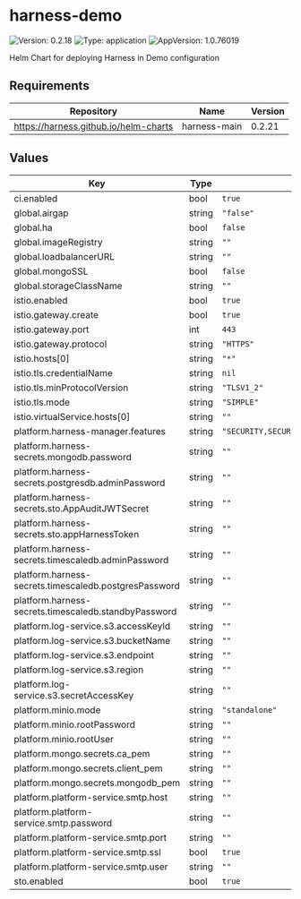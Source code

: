 # harness-demo

![Version: 0.2.18](https://img.shields.io/badge/Version-0.2.18-informational?style=flat-square) ![Type: application](https://img.shields.io/badge/Type-application-informational?style=flat-square) ![AppVersion: 1.0.76019](https://img.shields.io/badge/AppVersion-1.0.76019-informational?style=flat-square)

Helm Chart for deploying Harness in Demo configuration

## Requirements

| Repository | Name | Version |
|------------|------|---------|
| https://harness.github.io/helm-charts | harness-main | 0.2.21 |

## Values

| Key | Type | Default | Description |
|-----|------|---------|-------------|
| ci.enabled | bool | `true` |  |
| global.airgap | string | `"false"` |  |
| global.ha | bool | `false` |  |
| global.imageRegistry | string | `""` |  |
| global.loadbalancerURL | string | `""` |  |
| global.mongoSSL | bool | `false` |  |
| global.storageClassName | string | `""` |  |
| istio.enabled | bool | `true` |  |
| istio.gateway.create | bool | `true` |  |
| istio.gateway.port | int | `443` |  |
| istio.gateway.protocol | string | `"HTTPS"` |  |
| istio.hosts[0] | string | `"*"` |  |
| istio.tls.credentialName | string | `nil` |  |
| istio.tls.minProtocolVersion | string | `"TLSV1_2"` |  |
| istio.tls.mode | string | `"SIMPLE"` |  |
| istio.virtualService.hosts[0] | string | `""` |  |
| platform.harness-manager.features | string | `"SECURITY,SECURITY_STAGE,STO_CI_PIPELINE_SECURITY,STO_API_V2,LDAP_SSO_PROVIDER,ASYNC_ARTIFACT_COLLECTION,JIRA_INTEGRATION,AUDIT_TRAIL_UI,GDS_TIME_SERIES_SAVE_PER_MINUTE,STACKDRIVER_SERVICEGUARD,BATCH_SECRET_DECRYPTION,TIME_SERIES_SERVICEGUARD_V2,TIME_SERIES_WORKFLOW_V2,CUSTOM_DASHBOARD,GRAPHQL,CV_FEEDBACKS,LOGS_V2_247,UPGRADE_JRE,CDNG_ENABLED,NEXT_GEN_ENABLED,LOG_STREAMING_INTEGRATION,CING_ENABLED,NG_HARNESS_APPROVAL,GIT_SYNC_NG,NG_SHOW_DELEGATE,NG_CG_TASK_ASSIGNMENT_ISOLATION,CI_OVERVIEW_PAGE,AZURE_CLOUD_PROVIDER_VALIDATION_ON_DELEGATE,TERRAFORM_AWS_CP_AUTHENTICATION,NG_TEMPLATES,NEW_DEPLOYMENT_FREEZE,HELM_CHART_AS_ARTIFACT,RESOLVE_DEPLOYMENT_TAGS_BEFORE_EXECUTION,WEBHOOK_TRIGGER_AUTHORIZATION,GITHUB_WEBHOOK_AUTHENTICATION,CUSTOM_MANIFEST,GIT_ACCOUNT_SUPPORT,AZURE_WEBAPP,PRUNE_KUBERNETES_RESOURCES,LDAP_GROUP_SYNC_JOB_ITERATOR,POLLING_INTERVAL_CONFIGURABLE,APPLICATION_DROPDOWN_MULTISELECT,USER_GROUP_AS_EXPRESSION,RESOURCE_CONSTRAINT_SCOPE_PIPELINE_ENABLED,ENABLE_DEFAULT_NG_EXPERIENCE_FOR_ONPREM"` |  |
| platform.harness-secrets.mongodb.password | string | `""` |  |
| platform.harness-secrets.postgresdb.adminPassword | string | `""` |  |
| platform.harness-secrets.sto.AppAuditJWTSecret | string | `""` |  |
| platform.harness-secrets.sto.appHarnessToken | string | `""` |  |
| platform.harness-secrets.timescaledb.adminPassword | string | `""` |  |
| platform.harness-secrets.timescaledb.postgresPassword | string | `""` |  |
| platform.harness-secrets.timescaledb.standbyPassword | string | `""` |  |
| platform.log-service.s3.accessKeyId | string | `""` |  |
| platform.log-service.s3.bucketName | string | `""` |  |
| platform.log-service.s3.endpoint | string | `""` |  |
| platform.log-service.s3.region | string | `""` |  |
| platform.log-service.s3.secretAccessKey | string | `""` |  |
| platform.minio.mode | string | `"standalone"` |  |
| platform.minio.rootPassword | string | `""` |  |
| platform.minio.rootUser | string | `""` |  |
| platform.mongo.secrets.ca_pem | string | `""` |  |
| platform.mongo.secrets.client_pem | string | `""` |  |
| platform.mongo.secrets.mongodb_pem | string | `""` |  |
| platform.platform-service.smtp.host | string | `""` |  |
| platform.platform-service.smtp.password | string | `""` |  |
| platform.platform-service.smtp.port | string | `""` |  |
| platform.platform-service.smtp.ssl | bool | `true` |  |
| platform.platform-service.smtp.user | string | `""` |  |
| sto.enabled | bool | `true` |  |

